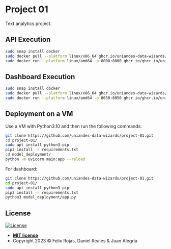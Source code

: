# Project 01

Text analytics project.

## API Execution

```bash
sudo snap install docker
sudo docker pull --platform linux/x86_64 ghcr.io/uniandes-data-wizards/project-01-api:main
sudo docker run --platform linux/amd64 -p 8000:8000 ghcr.io/ghcr.io/uniandes-data-wizards/project-01-api:main
```

## Dashboard Execution

```bash
sudo snap install docker
sudo docker pull --platform linux/x86_64 ghcr.io/uniandes-data-wizards/project-01-app:main
sudo docker run --platform linux/amd64 -p 8050:8050 ghcr.io/ghcr.io/uniandes-data-wizards/project-01-app:main
```

## Deployment on a VM

Use a VM with Python3.10 and then run the following commands:

```bash
git clone https://github.com/uniandes-data-wizards/project-01.git
cd project-01/
sudo apt install python3-pip
pip3 install -r requirements.txt
cd model_deployment/
python -m uvicorn main:app --reload
```
For dashboard:

```bash
git clone https://github.com/uniandes-data-wizards/project-01.git
cd project-01/
sudo apt install python3-pip
pip3 install -r requirements.txt
python3 model_deployment/app.py
```

## License

[![License](http://img.shields.io/:license-mit-blue.svg?style=flat-square)](http://badges.mit-license.org)

- **[MIT license](LICENSE)**
- Copyright 2023 © Felix Rojas, Daniel Reales & Juan Alegría
